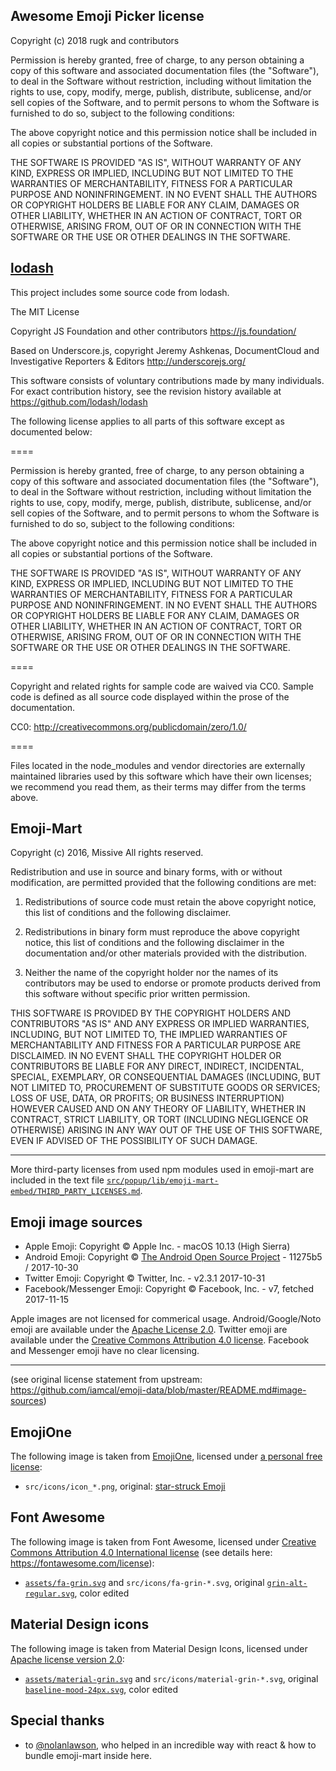 ## Awesome Emoji Picker license

Copyright (c) 2018 rugk and contributors

Permission is hereby granted, free of charge, to any person obtaining a copy of this software and associated documentation files (the "Software"), to deal in the Software without restriction, including without limitation the rights to use, copy, modify, merge, publish, distribute, sublicense, and/or sell copies of the Software, and to permit persons to whom the Software is furnished to do so, subject to the following conditions:

The above copyright notice and this permission notice shall be included in all copies or substantial portions of the Software.

THE SOFTWARE IS PROVIDED "AS IS", WITHOUT WARRANTY OF ANY KIND, EXPRESS OR IMPLIED, INCLUDING BUT NOT LIMITED TO THE WARRANTIES OF MERCHANTABILITY, FITNESS FOR A PARTICULAR PURPOSE AND NONINFRINGEMENT. IN NO EVENT SHALL THE AUTHORS OR COPYRIGHT HOLDERS BE LIABLE FOR ANY CLAIM, DAMAGES OR OTHER LIABILITY, WHETHER IN AN ACTION OF CONTRACT, TORT OR OTHERWISE, ARISING FROM, OUT OF OR IN CONNECTION WITH THE SOFTWARE OR THE USE OR OTHER DEALINGS IN THE SOFTWARE.

## [lodash](https://github.com/lodash/lodash)

This project includes some source code from lodash.

The MIT License

Copyright JS Foundation and other contributors <https://js.foundation/>

Based on Underscore.js, copyright Jeremy Ashkenas,
DocumentCloud and Investigative Reporters & Editors <http://underscorejs.org/>

This software consists of voluntary contributions made by many
individuals. For exact contribution history, see the revision history
available at https://github.com/lodash/lodash

The following license applies to all parts of this software except as
documented below:

====

Permission is hereby granted, free of charge, to any person obtaining
a copy of this software and associated documentation files (the
"Software"), to deal in the Software without restriction, including
without limitation the rights to use, copy, modify, merge, publish,
distribute, sublicense, and/or sell copies of the Software, and to
permit persons to whom the Software is furnished to do so, subject to
the following conditions:

The above copyright notice and this permission notice shall be
included in all copies or substantial portions of the Software.

THE SOFTWARE IS PROVIDED "AS IS", WITHOUT WARRANTY OF ANY KIND,
EXPRESS OR IMPLIED, INCLUDING BUT NOT LIMITED TO THE WARRANTIES OF
MERCHANTABILITY, FITNESS FOR A PARTICULAR PURPOSE AND
NONINFRINGEMENT. IN NO EVENT SHALL THE AUTHORS OR COPYRIGHT HOLDERS BE
LIABLE FOR ANY CLAIM, DAMAGES OR OTHER LIABILITY, WHETHER IN AN ACTION
OF CONTRACT, TORT OR OTHERWISE, ARISING FROM, OUT OF OR IN CONNECTION
WITH THE SOFTWARE OR THE USE OR OTHER DEALINGS IN THE SOFTWARE.

====

Copyright and related rights for sample code are waived via CC0. Sample
code is defined as all source code displayed within the prose of the
documentation.

CC0: http://creativecommons.org/publicdomain/zero/1.0/

====

Files located in the node_modules and vendor directories are externally
maintained libraries used by this software which have their own
licenses; we recommend you read them, as their terms may differ from the
terms above.

## Emoji-Mart

Copyright (c) 2016, Missive
All rights reserved.

Redistribution and use in source and binary forms, with or without modification, are permitted provided that the following conditions are met:

1. Redistributions of source code must retain the above copyright notice, this list of conditions and the following disclaimer.

2. Redistributions in binary form must reproduce the above copyright notice, this list of conditions and the following disclaimer in the documentation and/or other materials provided with the distribution.

3. Neither the name of the copyright holder nor the names of its contributors may be used to endorse or promote products derived from this software without specific prior written permission.

THIS SOFTWARE IS PROVIDED BY THE COPYRIGHT HOLDERS AND CONTRIBUTORS "AS IS" AND ANY EXPRESS OR IMPLIED WARRANTIES, INCLUDING, BUT NOT LIMITED TO, THE IMPLIED WARRANTIES OF MERCHANTABILITY AND FITNESS FOR A PARTICULAR PURPOSE ARE DISCLAIMED. IN NO EVENT SHALL THE COPYRIGHT HOLDER OR CONTRIBUTORS BE LIABLE FOR ANY DIRECT, INDIRECT, INCIDENTAL, SPECIAL, EXEMPLARY, OR CONSEQUENTIAL DAMAGES (INCLUDING, BUT NOT LIMITED TO, PROCUREMENT OF SUBSTITUTE GOODS OR SERVICES; LOSS OF USE, DATA, OR PROFITS; OR BUSINESS INTERRUPTION) HOWEVER CAUSED AND ON ANY THEORY OF LIABILITY, WHETHER IN CONTRACT, STRICT LIABILITY, OR TORT (INCLUDING NEGLIGENCE OR OTHERWISE) ARISING IN ANY WAY OUT OF THE USE OF THIS SOFTWARE, EVEN IF ADVISED OF THE POSSIBILITY OF SUCH DAMAGE.

---

More third-party licenses from used npm modules used in emoji-mart are included in the text file [`src/popup/lib/emoji-mart-embed/THIRD_PARTY_LICENSES.md`](https://github.com/rugk/emoji-mart-embed/blob/master/THIRD_PARTY_LICENSES.md).

## Emoji image sources

* Apple Emoji: Copyright © Apple Inc. - macOS 10.13 (High Sierra)
* Android Emoji: Copyright © [The Android Open Source Project](https://s3-eu-west-1.amazonaws.com/tw-font/android/NOTICE) - 11275b5 / 2017-10-30
* Twitter Emoji: Copyright © Twitter, Inc. - v2.3.1 2017-10-31
* Facebook/Messenger Emoji: Copyright © Facebook, Inc. - v7, fetched 2017-11-15

Apple images are not licensed for commerical usage. Android/Google/Noto emoji are available under the [Apache License 2.0](https://github.com/googlei18n/noto-emoji/blob/master/LICENSE). Twitter emoji are available under the [Creative Commons Attribution 4.0 license](https://github.com/twitter/twemoji/blob/gh-pages/LICENSE-GRAPHICS). Facebook and Messenger emoji have no clear licensing.

---

(see original license statement from upstream: https://github.com/iamcal/emoji-data/blob/master/README.md#image-sources)

## EmojiOne

The following image is taken from [EmojiOne](https://www.emojione.com/), licensed under [a personal free license](https://www.emojione.com/licenses/free/):
* `src/icons/icon_*.png`, original: [star-struck Emoji](https://www.emojione.com/emoji/1f929)

## Font Awesome

The following image is taken from Font Awesome, licensed under [Creative Commons Attribution 4.0 International license](https://creativecommons.org/licenses/by/4.0/) (see details here: https://fontawesome.com/license):
* [`assets/fa-grin.svg`](assets/fa-grin.svg) and `src/icons/fa-grin-*.svg`, original [`grin-alt-regular.svg`](https://fontawesome.com/icons/grin-alt?style=regular), color edited 

## Material Design icons

The following image is taken from Material Design Icons, licensed under [Apache license version 2.0](https://www.apache.org/licenses/LICENSE-2.0.html):

* [`assets/material-grin.svg`](assets/material-grin.svg) and `src/icons/material-grin-*.svg`, original [`baseline-mood-24px.svg`](https://material.io/tools/icons/?icon=mood&style=baseline), color edited 

## Special thanks

* to [@nolanlawson](https://github.com/nolanlawson), who helped in an incredible way with react & how to bundle emoji-mart inside here. 
